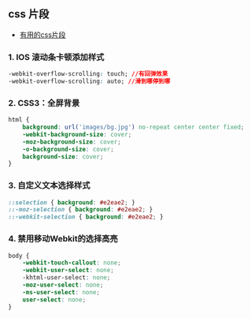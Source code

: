 ## css 片段

- [有用的css片段](https://www.cnblogs.com/boyuguoblog/p/6233908.html)
### 1. IOS 滚动条卡顿添加样式
```css
-webkit-overflow-scrolling: touch; //有回弹效果 
-webkit-overflow-scrolling: auto; //滑到哪停到哪
```

### 2. CSS3：全屏背景
```css
html { 
    background: url('images/bg.jpg') no-repeat center center fixed; 
    -webkit-background-size: cover;
    -moz-background-size: cover;
    -o-background-size: cover;
    background-size: cover;
}
```

### 3. 自定义文本选择样式
``` css
::selection { background: #e2eae2; }
::-moz-selection { background: #e2eae2; }
::-webkit-selection { background: #e2eae2; }
``` 
### 4. 禁用移动Webkit的选择高亮
``` css
body {
    -webkit-touch-callout: none;
    -webkit-user-select: none;
    -khtml-user-select: none;
    -moz-user-select: none;
    -ms-user-select: none;
    user-select: none;
}
```